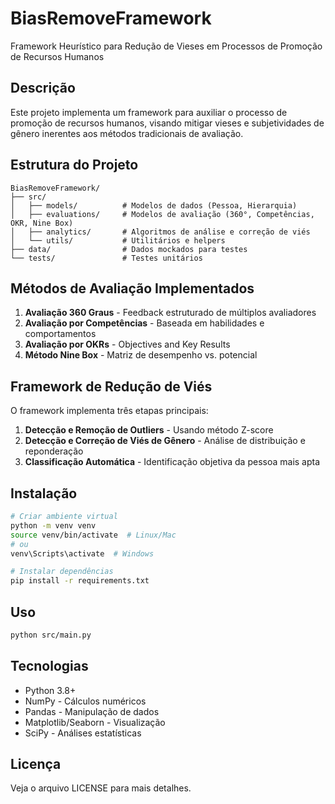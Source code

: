 # BiasRemoveFramework

Framework Heurístico para Redução de Vieses em Processos de Promoção de Recursos Humanos

## Descrição

Este projeto implementa um framework para auxiliar o processo de promoção de recursos humanos, visando mitigar vieses e subjetividades de gênero inerentes aos métodos tradicionais de avaliação.

## Estrutura do Projeto

```
BiasRemoveFramework/
├── src/
│   ├── models/          # Modelos de dados (Pessoa, Hierarquia)
│   ├── evaluations/     # Modelos de avaliação (360°, Competências, OKR, Nine Box)
│   ├── analytics/       # Algoritmos de análise e correção de viés
│   └── utils/           # Utilitários e helpers
├── data/                # Dados mockados para testes
└── tests/               # Testes unitários
```

## Métodos de Avaliação Implementados

1. **Avaliação 360 Graus** - Feedback estruturado de múltiplos avaliadores
2. **Avaliação por Competências** - Baseada em habilidades e comportamentos
3. **Avaliação por OKRs** - Objectives and Key Results
4. **Método Nine Box** - Matriz de desempenho vs. potencial

## Framework de Redução de Viés

O framework implementa três etapas principais:

1. **Detecção e Remoção de Outliers** - Usando método Z-score
2. **Detecção e Correção de Viés de Gênero** - Análise de distribuição e reponderação
3. **Classificação Automática** - Identificação objetiva da pessoa mais apta

## Instalação

```bash
# Criar ambiente virtual
python -m venv venv
source venv/bin/activate  # Linux/Mac
# ou
venv\Scripts\activate  # Windows

# Instalar dependências
pip install -r requirements.txt
```

## Uso

```bash
python src/main.py
```

## Tecnologias

- Python 3.8+
- NumPy - Cálculos numéricos
- Pandas - Manipulação de dados
- Matplotlib/Seaborn - Visualização
- SciPy - Análises estatísticas

## Licença

Veja o arquivo LICENSE para mais detalhes.
